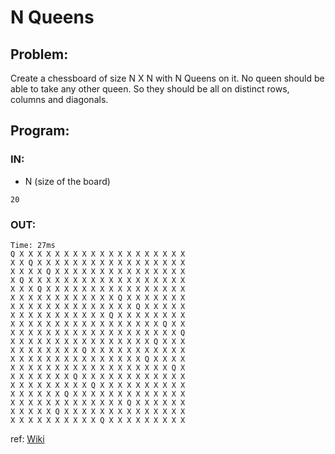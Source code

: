 # N Queens

## Problem:
Create a chessboard of size N X N with N Queens on it. No queen should be able to take any other queen. 
So they should be all on distinct rows, columns and diagonals.

## Program:
### IN:
 * N (size of the board)
```
20
```
### OUT:
```
Time: 27ms
Q X X X X X X X X X X X X X X X X X X X 
X X Q X X X X X X X X X X X X X X X X X 
X X X X Q X X X X X X X X X X X X X X X 
X Q X X X X X X X X X X X X X X X X X X 
X X X Q X X X X X X X X X X X X X X X X 
X X X X X X X X X X X X Q X X X X X X X 
X X X X X X X X X X X X X X Q X X X X X 
X X X X X X X X X X X Q X X X X X X X X 
X X X X X X X X X X X X X X X X X Q X X 
X X X X X X X X X X X X X X X X X X X Q 
X X X X X X X X X X X X X X X X Q X X X 
X X X X X X X X Q X X X X X X X X X X X 
X X X X X X X X X X X X X X X Q X X X X 
X X X X X X X X X X X X X X X X X X Q X 
X X X X X X X Q X X X X X X X X X X X X 
X X X X X X X X X Q X X X X X X X X X X 
X X X X X X Q X X X X X X X X X X X X X 
X X X X X X X X X X X X X Q X X X X X X 
X X X X X Q X X X X X X X X X X X X X X 
X X X X X X X X X X Q X X X X X X X X X 
```

ref: [Wiki](https://en.wikipedia.org/wiki/Eight_queens_puzzle)
